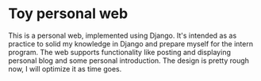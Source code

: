 # Toy personal web


This is a personal web, implemented using Django. It's intended as as practice to solid my knowledge in Django and prepare myself for the intern program. The web supports functionality like posting and displaying personal blog and some personal introduction. The design is pretty rough now, I will optimize it as time goes.